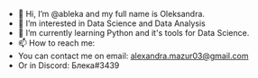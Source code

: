 - 👋 Hi, I’m @ableka and my full name is Oleksandra.
- 👀 I’m interested in Data Science and Data Analysis
- 🌱 I’m currently learning Python and it's tools for Data Science.
- 📫 How to reach me:
- You can contact me on email: alexandra.mazur03@gmail.com
- Or in Discord: Блека#3439

<!---
ableka/ableka is a ✨ special ✨ repository because its `README.md` (this file) appears on your GitHub profile.
You can click the Preview link to take a look at your changes.
--->
